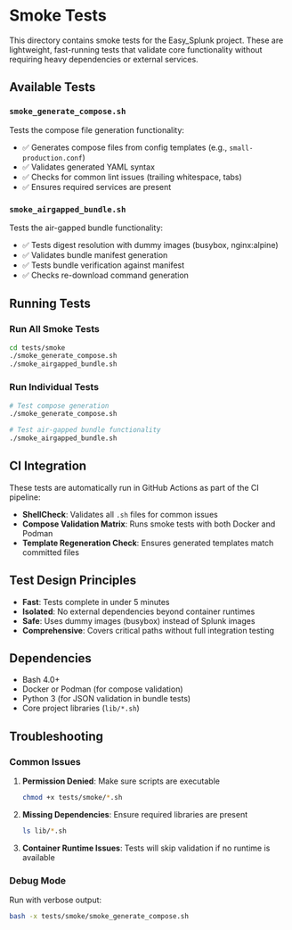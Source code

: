 # Smoke Tests

This directory contains smoke tests for the Easy_Splunk project. These are lightweight, fast-running tests that validate core functionality without requiring heavy dependencies or external services.

## Available Tests

### `smoke_generate_compose.sh`
Tests the compose file generation functionality:
- ✅ Generates compose files from config templates (e.g., `small-production.conf`)
- ✅ Validates generated YAML syntax
- ✅ Checks for common lint issues (trailing whitespace, tabs)
- ✅ Ensures required services are present

### `smoke_airgapped_bundle.sh`
Tests the air-gapped bundle functionality:
- ✅ Tests digest resolution with dummy images (busybox, nginx:alpine)
- ✅ Validates bundle manifest generation
- ✅ Tests bundle verification against manifest
- ✅ Checks re-download command generation

## Running Tests

### Run All Smoke Tests
```bash
cd tests/smoke
./smoke_generate_compose.sh
./smoke_airgapped_bundle.sh
```

### Run Individual Tests
```bash
# Test compose generation
./smoke_generate_compose.sh

# Test air-gapped bundle functionality
./smoke_airgapped_bundle.sh
```

## CI Integration

These tests are automatically run in GitHub Actions as part of the CI pipeline:

- **ShellCheck**: Validates all `.sh` files for common issues
- **Compose Validation Matrix**: Runs smoke tests with both Docker and Podman
- **Template Regeneration Check**: Ensures generated templates match committed files

## Test Design Principles

- **Fast**: Tests complete in under 5 minutes
- **Isolated**: No external dependencies beyond container runtimes
- **Safe**: Uses dummy images (busybox) instead of Splunk images
- **Comprehensive**: Covers critical paths without full integration testing

## Dependencies

- Bash 4.0+
- Docker or Podman (for compose validation)
- Python 3 (for JSON validation in bundle tests)
- Core project libraries (`lib/*.sh`)

## Troubleshooting

### Common Issues

1. **Permission Denied**: Make sure scripts are executable
   ```bash
   chmod +x tests/smoke/*.sh
   ```

2. **Missing Dependencies**: Ensure required libraries are present
   ```bash
   ls lib/*.sh
   ```

3. **Container Runtime Issues**: Tests will skip validation if no runtime is available

### Debug Mode

Run with verbose output:
```bash
bash -x tests/smoke/smoke_generate_compose.sh
```
